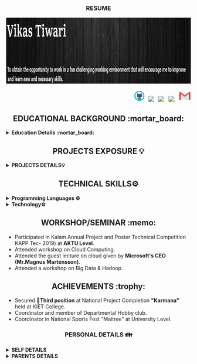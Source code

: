 ### <div align="center"> RESUME </div>

<img height="180" src="https://github.com/VikasTiwari12/Resume/blob/main/16516.jpg">
<p align='right'>
<a href="https://github.com/VikasTiwari12"><img height="33" src="https://github.com/VikasTiwari12/Resume/blob/main/icons8-github-60.png"></a>&nbsp;
<a href="https://twitter.com/_waylonwal"><img height="30" src="https://github.com/WaylonWalker/WaylonWalker/blob/main/icon/twitter.png?raw=true"></a>&nbsp;&nbsp;
<a href="https://www.instagram.com/i_vikastiwari/"><img height="30" src="https://github.com/WaylonWalker/WaylonWalker/blob/main/icon/instagram.jpg?raw=true"></a>&nbsp;&nbsp;
<a href="https://www.linkedin.com/in/waylonwalker/"><img height="30" src="https://github.com/WaylonWalker/WaylonWalker/blob/main/icon/linkedin.png?raw=true"></a>&nbsp;&nbsp;
  <a href="mailto:vikastiwariindi@gmail.com"><img height="33" src="https://github.com/VikasTiwari12/Resume/blob/main/icons8-gmail-48.png"></a>
</p>
<h2 align="center">  EDUCATIONAL BACKGROUND :mortar_board: </h2>
<details close="close">
  
<summary><b>Education Details :mortar_board:</b></summary>  
    <br/>  
    
| ** ***Degree/Qualification*** ** | ** ***Institute/School*** ** | ** ***Aggregate*** ** | ** ***Session*** ** |
| :------: | :------: | :------: | :------: |
| Master of Computer Applications (MCA) | KIET Group of Institutions,Ghaziabad | 66.67 % | 2018-2021 |
| Bachelor of Computer Applications (BCA) | GLA University, Mathura | 6.10 CGPA | 2015-2018 |  
| Intermediate | GOPIRAM PALIWAL INTER COLLEGE, ALIGARH | 52.60 % | 2015|  
| High School | KAMLA UCHATTAR M. V. ALIGARH | 58.50 % | 2012|

</details> 

<h2 align="center">  PROJECTS EXPOSURE 💡 </h2>

<details close="close">
  <summary><b> PROJECTS DETAILS💡 </b></summary>
     <br/>
<table>
  <tr>
    <th><i>**Project Name**</i></th>
    <th><i>**Technology**</i></th>
    <th><i>**Staring Date**</i></th>
    <th><i>**Ending Date**</i></th>
    <th><i>**Mambers**</i></th>
    <th><i>**Link**</i></th>
  </tr>
  <tr>
    <td>Department Student Portal</td>
    <td>HTML & CSS WordPress CMS</td>
    <td>01/2018</td>
    <td>05/2018</td>
    <td>Indivisual</td>
    <td></td>
  </tr>
  <tr>
    <td>Fire Fighting Robo</td>
    <td>IOT, C</td>
    <td>01/2019</td>
    <td>03/2019</td>
    <td>3</td>
    <td><a href="https://www.tutorialspoint.com/cprogramming/index.htm#:~:text=C%20programming%20is%20a%20general,most%20widely%20used%20computer%20language/"><img align = "center" src ="https://github.com/VikasTiwari12/Resume/blob/main/ezgif.com-gif-maker%20(4).gif" height="25" width="70" /></a></td>
  </tr>
  <tr>
    <td>Infinite Runner 3D</td>
    <td>Unity, Maya, C#</td>
    <td>06/2020</td>
    <td>12/2020</td>
    <td>Indivisual</td>
    <td><a href="https://github.com/VikasTiwari12/Resume/blob/main/README.ff.md"><img align = "center" src ="https://github.com/VikasTiwari12/Resume/blob/main/ezgif.com-gif-maker%20(4).gif" height="25" width="70" /></a></td>
  </tr>
 
</table>

</details>


<h2 align="center"> TECHNICAL SKILLS⚙️ </h2>
<details close="close">
 <summary> <b>Programming Languages ⚙️ </b></summary>
  <br/>

<p align = "center">
 <a href="https://www.tutorialspoint.com/cprogramming/index.htm#:~:text=C%20programming%20is%20a%20general,most%20widely%20used%20computer%20language/"><img align = "center" src ="https://github.com/VikasTiwari12/Resume/blob/main/c-programming.png" height="70" width="70" /></a>
&nbsp;	&nbsp;	&nbsp;<a href="https://www.w3schools.com/html/" target="_blank" ><img align = "center" src ="https://github.com/VikasTiwari12/Resume/blob/main/pngaaa.com-4179044.png" height="70" width="70" /></a>
&nbsp;	&nbsp; 	&nbsp;<a href="https://www.w3schools.com/css/default.asp" target="_blank" ><img align = "center"  src = "https://github.com/VikasTiwari12/Resume/blob/main/img_4048.png" height="70" width="70" /></a>
&nbsp;	&nbsp;<a href="https://www.tutorialspoint.com/java/index.htm" target="_blank" ><img align = "center" src ="https://github.com/VikasTiwari12/Resume/blob/main/java-eps-vector-logo.png" height="70" width="90" /></a>
&nbsp;<a href="https://www.markdownguide.org/" target="_blank" ><img align = "center" src ="https://github.com/VikasTiwari12/Resume/blob/main/432547040_1280x720.jpg" height="70" width="90" /></a>  
</p>

</details>

<details close="close">
<summary> <b> Technology⚙️ </b></summary>
  </br>
<p align = "center">
<a href="https://www.javatpoint.com/iot-internet-of-things" target="_blank"><img align = "center" src ="https://github.com/VikasTiwari12/Resume/blob/main/334e063ae9f247704b37549b4b0f47d1.png" height="80" width="120" /></a>
&nbsp;<a href="https://github.com/VikasTiwari12/bio"><img align = "center" src="https://github.com/VikasTiwari12/Resume/blob/main/unity-masterbrand-black.png" height="95" width="130" /></a>
  </p>
  
</details>

<h2 align="center"> WORKSHOP/SEMINAR :memo: </h2>

 
- Participated in Kalam Annual Project and Poster Technical Competition KAPP Tec- 2019) at **AKTU Level**.  
- Attended workshop on Cloud Computing.  
- Attended the guest lecture on cloud given by **Microsoft's CEO (Mr.Magnus Martensson)**.    
- Attended a workshop on Big Data & Hadoop.     
 

<h2 align="center"> ACHIEVEMENTS :trophy: </h2>

- Secured 🥉**Third position** at National Project Completion **"Karmana"** held at KIET College.
- Coordinator and member of Departmental Hobby club.
- Coordinator in National Sports Fest "Maitree" at University Level.

<h3 align="center">  PERSONAL DETAILS 👪 </h3>
<details close="close">
  
<summary><b> SELF DETAILS </b></summary>

- **Name**:- &nbsp;Vikas Tiwari  
- **(DOB)**:-&nbsp; 30/11/1996  
- **Blood Group**:-&nbsp; B ***+ve***  
- **Contact No**☎️:-&nbsp; 7830859005  
- **Permanent Address**🏠:-&nbsp; House no:- 8/239 Raghuveerpuri gali no:-1,Aligarh  
- **Correspondence Address**🏠:-&nbsp; same as permanent  
</details>

<details close="close">
  
<summary><b> PARENTS DETAILS  </b></summary>

<p align="center"><b><i> **FATHER DETAILS** </i></b></p>

- **Father Name:-**&nbsp; **Mr.** Anil Tiwari   
- **(DOB):-**&nbsp;  DD/MM/YYYY  
- **Blood Group:-**&nbsp;  B ***+ve***      
- **Contact No☎️:-**&nbsp;  **********     
- **Permanent Address🏠:-**&nbsp; House no:- 8/239 Raghuveerpuri gali no:-1,Aligarh    
- **Correspondence Address🏠:-**&nbsp; same as permanent 

<p align="center"><b><i>**MOTHER DETAILS**</i></b></p>

- **Mother Name:-**&nbsp;  **Mrs.** Radha Tiwari 
- **(DOB):-**&nbsp;  DD/MM/YYYY  
- **Blood Group:-**&nbsp;  B ***+ve***   
- **Contact No☎️:-**&nbsp;  *********    
- **Permanent Address🏠:-**&nbsp;  House No:-8/239 Raghuveerpuri gali no:-1,Aligarh  
- **Correspondence Address🏠:-**&nbsp; same as permanent  
</details>




